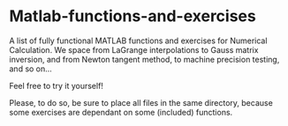 # Matlab-functions-and-exercises

A list of fully functional MATLAB functions and exercises for Numerical Calculation.
We space from LaGrange interpolations to Gauss matrix inversion, and from Newton tangent method, to machine precision testing, and so on...

Feel free to try it yourself!

Please, to do so, be sure to place all files in the same directory, because some exercises are dependant on some (included) functions.

